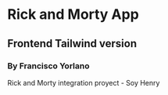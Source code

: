 # Rick and Morty App

## Frontend Tailwind version

### By Francisco Yorlano

Rick and Morty integration proyect - Soy Henry
